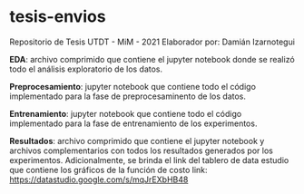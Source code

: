 # tesis-envios
Repositorio de Tesis UTDT - MiM - 2021
Elaborador por: Damián Izarnotegui

**EDA**: archivo comprimido que contiene el jupyter notebook donde se realizó todo el análisis exploratorio de los datos.

**Preprocesamiento**: jupyter notebook que contiene todo el código implementado para la fase de preprocesaminento de los datos.

**Entrenamiento**: jupyter notebook que contiene todo el código implementado para la fase de entrenamiento de los experimentos.

**Resultados**: archivo comprimido que contiene el jupyter notebook y archivos complementarios con todos los resultados generados por los experimentos.
Adicionalmente, se brinda el link del tablero de data estudio que contiene los gráficos de la función de costo
link: https://datastudio.google.com/s/mqJrEXbHB48
